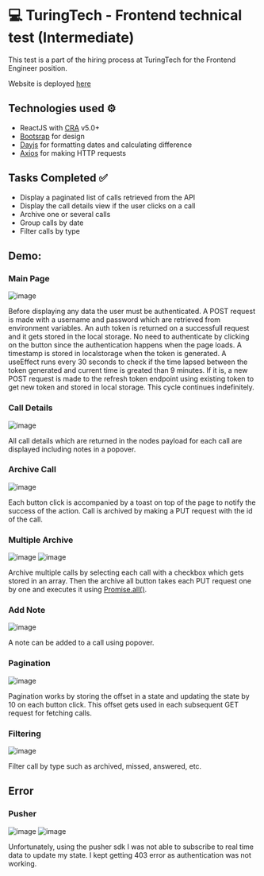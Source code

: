 # 💻 TuringTech - Frontend technical test (Intermediate)

This test is a part of the hiring process at TuringTech for the Frontend Engineer position.

Website is deployed [here]()

## Technologies used ⚙

- ReactJS with [CRA](https://create-react-app.dev/) v5.0+
- [Bootsrap](https://react-bootstrap.github.io/) for design
- [Dayjs](https://day.js.org/) for formatting dates and calculating difference
- [Axios](https://axios-http.com/docs/intro) for making HTTP requests

## Tasks Completed ✅

- Display a paginated list of calls retrieved from the API
- Display the call details view if the user clicks on a call
- Archive one or several calls
- Group calls by date
- Filter calls by type

## Demo:

### Main Page
![image](https://user-images.githubusercontent.com/75773436/155866728-88673114-90c9-44cd-af82-c73404ba2f95.png)

Before displaying any data the user must be authenticated. A POST request is made with a username and password which are retrieved from environment variables. An auth token is returned on a successfull request and it gets stored in the local storage. No need to authenticate by clicking on the button since the authentication happens when the page loads. A timestamp is stored in localstorage when the token is generated. A useEffect runs every 30 seconds to check if the time lapsed between the token generated and current time is greated than 9 minutes. If it is, a new POST request is made to the refresh token endpoint using existing token to get new token and stored in local storage. This cycle continues indefinitely.

### Call Details
![image](https://user-images.githubusercontent.com/75773436/155866737-cf82053f-93f9-490b-af04-2605aa876227.png)

All call details which are returned in the nodes payload for each call are displayed including notes in a popover.

### Archive Call
![image](https://user-images.githubusercontent.com/75773436/155866741-ebeb1b6e-3cb4-4873-97c9-7e6821118160.png)

Each button click is accompanied by a toast on top of the page to notify the success of the action. Call is archived by making a PUT request with the id of the call.

### Multiple Archive
![image](https://user-images.githubusercontent.com/75773436/155866747-d343f153-66c0-4110-bdbd-60e37ce75651.png)
![image](https://user-images.githubusercontent.com/75773436/155866757-9485a83d-c8f9-4450-ac05-a2783cf342b7.png)

Archive multiple calls by selecting each call with a checkbox which gets stored in an array. Then the archive all button takes each PUT request one by one and executes it using [Promise.all()](https://developer.mozilla.org/en-US/docs/Web/JavaScript/Reference/Global_Objects/Promise/all).

### Add Note
![image](https://user-images.githubusercontent.com/75773436/155866763-3288bf57-86d0-4e3e-8701-fe931ca4b810.png)

A note can be added to a call using popover.

### Pagination
![image](https://user-images.githubusercontent.com/75773436/155866780-4d7bd541-9bd2-40c1-b693-372f3057b390.png)

Pagination works by storing the offset in a state and updating the state by 10 on each button click. This offset gets used in each subsequent GET request for fetching calls.

### Filtering
![image](https://user-images.githubusercontent.com/75773436/155866783-4e00faec-7edd-446c-976d-a0dd1db3c9e0.png)

Filter call by type such as archived, missed, answered, etc.

## Error

### Pusher
![image](https://user-images.githubusercontent.com/75773436/155866788-1d67ce02-3415-476c-be4e-3484f2043ca9.png)
![image](https://user-images.githubusercontent.com/75773436/155866792-f2d7c624-26df-4f9c-95dd-06db4cfdbf9b.png)

Unfortunately, using the pusher sdk I was not able to subscribe to real time data to update my state. I kept getting 403 error as authentication was not working.
